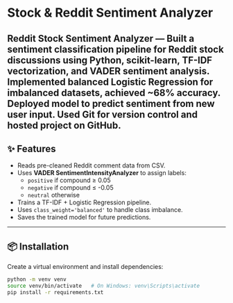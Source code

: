 # Stock & Reddit Sentiment Analyzer

Reddit Stock Sentiment Analyzer — Built a sentiment classification pipeline for Reddit stock discussions using Python, scikit-learn, TF-IDF vectorization, and VADER sentiment analysis. Implemented balanced Logistic Regression for imbalanced datasets, achieved ~68% accuracy. Deployed model to predict sentiment from new user input. Used Git for version control and hosted project on GitHub.
---

## ✨ Features

- Reads pre-cleaned Reddit comment data from CSV.
- Uses **VADER SentimentIntensityAnalyzer** to assign labels:
  - `positive` if compound ≥ 0.05
  - `negative` if compound ≤ -0.05
  - `neutral` otherwise
- Trains a TF-IDF + Logistic Regression pipeline.
- Uses `class_weight='balanced'` to handle class imbalance.
- Saves the trained model for future predictions.

---

## 📦 Installation

Create a virtual environment and install dependencies:

```bash
python -m venv venv
source venv/bin/activate   # On Windows: venv\Scripts\activate
pip install -r requirements.txt
```
